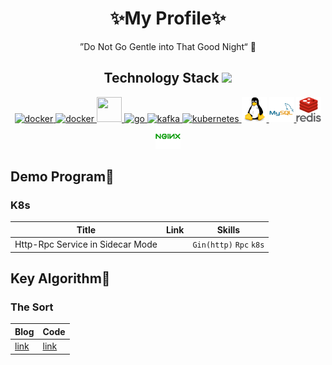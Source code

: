 <p align="center">
<h1 align="center">✨My Profile✨</h1>
<p align="center">”Do Not Go Gentle into That Good Night“ 🌃</p>

<p align="center">
<h2 align="center">Technology Stack <img src="https://media.giphy.com/media/WUlplcMpOCEmTGBtBW/giphy.gif" width="30"></h2>

<p align="center">
 <a href="https://www.docker.com/" target="_blank" rel="noreferrer" >
  <img src="https://cdn.jsdelivr.net/gh/devicons/devicon/icons/go/go-original.svg" alt="docker" width="40" height="40"/> </a>
 <a href="https://www.docker.com/" target="_blank" rel="noreferrer">
  <img src="https://cdn.jsdelivr.net/gh/devicons/devicon/icons/redis/redis-original-wordmark.svg" alt="docker" width="40" height="40"/> </a> 
<a href="https://www.elastic.co" target="_blank" rel="noreferrer"> 
  <img src="https://cdn.jsdelivr.net/gh/devicons/devicon/icons/mysql/mysql-original-wordmark.svg" width="40" height="40"/> </a> 
<a href="https://golang.org" target="_blank" rel="noreferrer"> 
  <img src="https://cdn.jsdelivr.net/gh/devicons/devicon/icons/apachekafka/apachekafka-original.svg" alt="go" width="40" height="40"/> </a> 
<a href="https://kafka.apache.org/" target="_blank" rel="noreferrer"> 
  <img src="https://cdn.jsdelivr.net/gh/devicons/devicon/icons/kubernetes/kubernetes-plain-wordmark.svg" alt="kafka" width="40" height="40"/> </a> 
<a href="https://kubernetes.io" target="_blank" rel="noreferrer"> 
  <img src="https://www.vectorlogo.zone/logos/kubernetes/kubernetes-icon.svg" alt="kubernetes" width="40" height="40"/> </a> 
<a href="https://www.linux.org/" target="_blank" rel="noreferrer"> 
  <img src="https://raw.githubusercontent.com/devicons/devicon/master/icons/linux/linux-original.svg" alt="linux" width="40" height="40"/> </a> 
<a href="https://www.mysql.com/" target="_blank" rel="noreferrer"> 
  <img src="https://raw.githubusercontent.com/devicons/devicon/master/icons/mysql/mysql-original-wordmark.svg" alt="mysql" width="40" height="40"/> </a>  
<a href="https://redis.io" target="_blank" rel="noreferrer"> 
  <img src="https://raw.githubusercontent.com/devicons/devicon/master/icons/redis/redis-original-wordmark.svg" alt="redis" width="40" height="40"/> </a> 
<a href="https://www.nginx.com" target="_blank" rel="noreferrer"> 
  <img src="https://raw.githubusercontent.com/devicons/devicon/master/icons/nginx/nginx-original.svg" alt="nginx" width="40" height="40"/> </a> 


## Demo Program:deciduous_tree:

### K8s

|Title|Link|Skills|
|---|---|---|
|Http-Rpc Service in Sidecar Mode||`Gin(http)` `Rpc` `k8s`|


## Key Algorithm:herb:

### The Sort
|Blog|Code|
|---|---|
|[link](https://juejin.cn/post/7158382222502789157)|[link](https://github.com/SummitXY/leet-code)|



<!--
**SummitXY/SummitXY** is a ✨ _special_ ✨ repository because its `README.md` (this file) appears on your GitHub profile.

Here are some ideas to get you started:

- 🔭 I’m currently working on ...
- 🌱 I’m currently learning ...
- 👯 I’m looking to collaborate on ...
- 🤔 I’m looking for help with ...
- 💬 Ask me about ...
- 📫 How to reach me: ...
- 😄 Pronouns: ...
- ⚡ Fun fact: ...
-->
